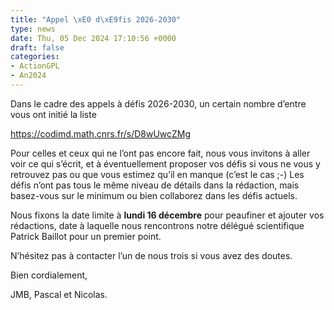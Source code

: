```yaml
---
title: "Appel \xE0 d\xE9fis 2026-2030"
type: news
date: Thu, 05 Dec 2024 17:10:56 +0000
draft: false
categories:
- ActionGPL
- An2024
---
```


Dans le cadre des appels à défis 2026-2030, un certain nombre d’entre vous ont initié la liste 

<https://codimd.math.cnrs.fr/s/D8wUwcZMg>

Pour celles et ceux qui ne l’ont pas encore fait, nous vous invitons à aller voir ce qui s’écrit, et à éventuellement proposer vos défis si vous ne vous y retrouvez pas ou que vous estimez qu’il en manque (c’est le cas ;-) Les défis n’ont pas tous le même niveau de détails dans la rédaction, mais basez-vous sur le minimum ou bien collaborez dans les défis actuels.

Nous fixons la date limite à **lundi 16 décembre** pour peaufiner et ajouter vos rédactions, date à laquelle nous rencontrons notre délégué scientifique Patrick Baillot pour un premier point.

N’hésitez pas à contacter l’un de nous trois si vous avez des doutes.

Bien cordialement,

JMB, Pascal et Nicolas.
